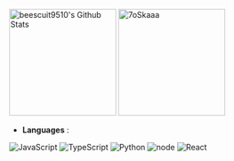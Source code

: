 <a href="https://github.com/anuraghazra/github-readme-stats"><img alt="beescuit9510's Github Stats" src="https://github-readme-stats.vercel.app/api?username=beescuit9510&show_icons=true&count_private=true&theme=algolia" height="192px"/></a>
<img src="https://github-readme-stats.vercel.app/api/top-langs?username=beescuit9510&langs_count=10&show_icons=true&locale=en&layout=compact&theme=algolia" alt="7oSkaaa" height="192px"/>

- **Languages** :

![JavaScript](https://img.shields.io/badge/javascript-%23323330.svg?style=for-the-badge&logo=javascript&logoColor=white)
![TypeScript](https://img.shields.io/badge/Swift-F05138?style=flat-square&logo=Swift&logoColor=white)
![Python](https://img.shields.io/badge/PyCharm-000000?style=flat-square&logo=PyCharm&logoColor=white)
![node](https://img.shields.io/badge/node?style=for-the-badge&logo=node&logoColor=white)
![React](https://img.shields.io/badge/Rust-000000?style=flat-square&logo=Rust&logoColor=white)

<!-- ![C#](https://img.shields.io/badge/c%23-%23239120.svg?style=for-the-badge&logo=c-sharp&logoColor=white)
![C](https://img.shields.io/badge/C%20-%232370ED.svg?style=for-the-badge&logo=c&logoColor=white)
![Python](https://img.shields.io/badge/python-3670A0?style=for-the-badge&logo=python&logoColor=white)
![HTML5](https://img.shields.io/badge/html5-%23E34F26.svg?style=for-the-badge&logo=html5&logoColor=white)
![CSS3](https://img.shields.io/badge/css3-%231572B6.svg?style=for-the-badge&logo=css3&logoColor=white)
![JavaScript](https://img.shields.io/badge/javascript-%23323330.svg?style=for-the-badge&logo=javascript&logoColor=white)
![Shell Script](https://img.shields.io/badge/shell_script-%23121011.svg?style=for-the-badge&logo=gnu-bash&logoColor=white) -->

<!-- - **Platforms**: -->
<!-- 
![Linux](https://img.shields.io/badge/Linux-FCC624?style=for-the-badge&logo=linux&logoColor=black)
![Windows](https://img.shields.io/badge/Windows-0078D6?style=for-the-badge&logo=windows&logoColor=white)
![Raspberry Pi](https://img.shields.io/badge/-RaspberryPi-C51A4A?style=for-the-badge&logo=Raspberry-Pi)
![Arduino](https://img.shields.io/badge/-Arduino-00979D?style=for-the-badge&logo=Arduino&logoColor=white)
 -->
